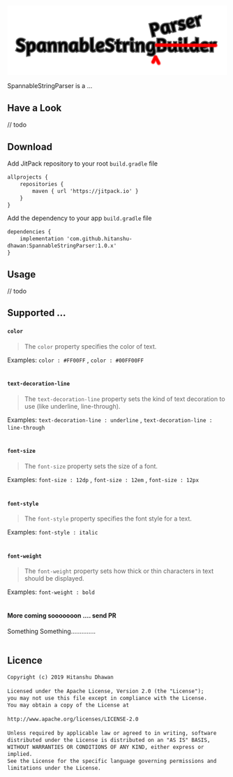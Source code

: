 ![SpannableStringParser](images/logo.png)

SpannableStringParser is a ...

## Have a Look
// todo

## Download
Add JitPack repository to your root `build.gradle` file
```
allprojects {
    repositories {
        maven { url 'https://jitpack.io' }
    }
}
```
Add the dependency to your app `build.gradle` file
```
dependencies {
    implementation 'com.github.hitanshu-dhawan:SpannableStringParser:1.0.x'
}
```

## Usage
// todo

## Supported ...

#### `color`
> The `color` property specifies the color of text.

Examples: `color : #FF00FF` , `color : #00FF00FF`
<br><br>

#### `text-decoration-line`
> The `text-decoration-line` property sets the kind of text decoration to use (like underline, line-through).

Examples: `text-decoration-line : underline` , `text-decoration-line : line-through`
<br><br>

#### `font-size`
> The `font-size` property sets the size of a font.

Examples: `font-size : 12dp` , `font-size : 12em` , `font-size : 12px`
<br><br>

#### `font-style`
> The `font-style` property specifies the font style for a text.

Examples: `font-style : italic`
<br><br>

#### `font-weight`
> The `font-weight` property sets how thick or thin characters in text should be displayed.

Examples: `font-weight : bold`
<br><br>

#### More coming sooooooon .... send PR
Something Something..............
<br><br>

## Licence
```
Copyright (c) 2019 Hitanshu Dhawan

Licensed under the Apache License, Version 2.0 (the "License");
you may not use this file except in compliance with the License.
You may obtain a copy of the License at

http://www.apache.org/licenses/LICENSE-2.0

Unless required by applicable law or agreed to in writing, software
distributed under the License is distributed on an "AS IS" BASIS,
WITHOUT WARRANTIES OR CONDITIONS OF ANY KIND, either express or implied.
See the License for the specific language governing permissions and
limitations under the License.
```
